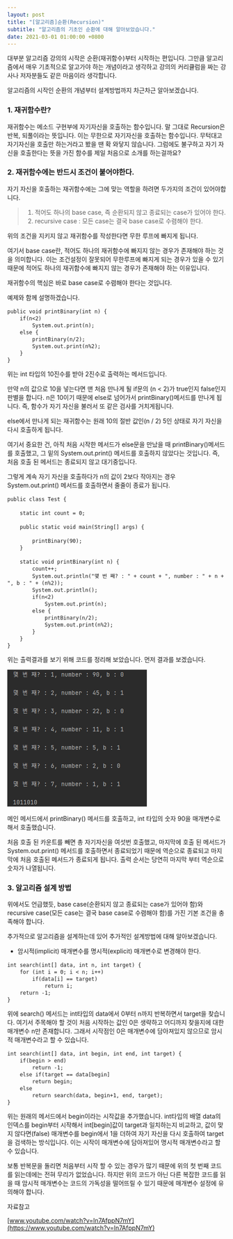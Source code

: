 ```yaml
---
layout: post
title: "[알고리즘]순환(Recursion)"
subtitle: "알고리즘의 기초인 순환에 대해 알아보았습니다."
date: 2021-03-01 01:00:00 +0800
---
```


대부분 알고리즘 강의의 시작은 순환(재귀함수)부터 시작하는 편입니다. 그만큼 알고리즘에서 매우 기초적으로 알고가야 하는 개념이라고 생각하고 강의의 커리큘럼을 짜는 강사나 저자분들도 같은 마음이라 생각합니다.

알고리즘의 시작인 순환의 개념부터 설계방법까지 차근차근 알아보겠습니다.

### **1. 재귀함수란?**

재귀함수는 메소드 구현부에 자기자신을 호출하는 함수입니다. 말 그대로 Recursion은 반복, 되풀이라는 뜻입니다. 이는 무한으로 자기자신을 호출하는 함수입니다. 무턱대고 자기자신을 호출만 하는거라고 봤을 땐 확 와닿지 않습니다. 그럼에도 불구하고 자기 자신을 호출한다는 뜻을 가진 함수를 제일 처음으로 소개를 하는걸까요?

### **2. 재귀함수에는 반드시 조건이 붙어야한다.**

자기 자신을 호출하는 재귀함수에는 그에 맞는 역할을 하려면 두가지의 조건이 있어야합니다.

> 1. 적어도 하나의 base case, 즉 순환되지 않고 종료되는 case가 있어야 한다.
> 2. recursive case : 모든 case는 결국 base case로 수렴해야 한다.

위의 조건을 지키지 않고 재귀함수를 작성한다면 무한 루프에 빠지게 됩니다.

여기서 base case란, 적어도 하나의 재귀함수에 빠지지 않는 경우가 존재해야 하는 것을 의미합니다. 이는 조건설정이 잘못되어 무한루프에 빠지게 되는 경우가 있을 수 있기 때문에 적어도 하나의 재귀함수에 빠지지 않는 경우가 존재해야 하는 이유입니다.

재귀함수의 핵심은 바로 base case로 수렴해야 한다는 것입니다.

예제와 함께 설명하겠습니다.

```
public void printBinary(int n) {
    if(n<2)
        System.out.print(n);
    else {
        printBinary(n/2);
        System.out.print(n%2);
    }
}
```

위는 int 타입의 10진수를 받아 2진수로 출력하는 메서드입니다.

만약 n의 값으로 10을 넣는다면 맨 처음 만나게 될 if문의 (n < 2)가 true인지 false인지 판별을 합니다. n은 10이기 때문에 else로 넘어가서 printBinary()메서드를 만나게 됩니다. 즉, 함수가 자기 자신을 불러서 또 같은 검사를 거치게됩니다.

else에서 만나게 되는 재귀함수는 원래 10의 절반 값인(n / 2) 5인 상태로 자기 자신을 다시 호출하게 됩니다.

여기서 중요한 건, 아직 처음 시작한 메서드가 else문을 만났을 때 printBinary()메서드를 호출했고, 그 밑의 System.out.print() 메서드를 호출하지 않았다는 것입니다. 즉, 처음 호출 된 메서드는 종료되지 않고 대기중입니다.

그렇게 계속 자기 자신을 호출하다가 n의 값이 2보다 작아지는 경우 System.out.print() 메서드를 호출하면서 줄줄이 종료가 됩니다.

```
public class Test {
	
	static int count = 0;
	
	public static void main(String[] args) {
		
		printBinary(90);
	}
	
	static void printBinary(int n) {
		count++;
		System.out.println("몇 번 째? : " + count + ", number : " + n + ", b : " + (n%2));
		System.out.println();
	    if(n<2)
	        System.out.print(n);
	    else {
	        printBinary(n/2);
	        System.out.print(n%2);
	    }
	}
}

```

위는 출력결과를 보기 위해 코드를 정리해 보았습니다. 먼저 결과를 보겠습니다.

![출력결과](/img/posts/recursion_01.png)

메인 메서드에서 printBinary() 메서드를 호출하고, int 타입의 숫자 90을 매개변수로 해서 호출했습니다.

처음 호출 된 카운트를 빼면 총 자기자신을 여섯번 호출했고, 마지막에 호출 된 메서드가 System.out.print() 메서드를 호출하면서 종료되었기 때문에 역순으로 종료되고 마지막에 처음 호출된 메서드가 종료되게 됩니다. 출력 순서는 당연히 마지막 부터 역순으로 숫자가 나열됩니다.

### **3. 알고리즘 설계 방법**

위에서도 언급했듯, base case(순환되지 않고 종료되는 case가 있어야 함)와 recursive case(모든 case는 결국 base case로 수렴해야 함)를 가진 기본 조건을 충족해야 합니다.

추가적으로 알고리즘을 설계하는데 있어 추가적인 설계방법에 대해 알아보겠습니다.

- 암시적(implicit) 매개변수를 명시적(explicit) 매개변수로 변경해야 한다.

```
int search(int[] data, int n, int target) {
    for (int i = 0; i < n; i++)
        if(data[i] == target)
            return i;
    return -1;
}
```

위에 search() 메서드는 int타입의 data에서 0부터 n까지 반복하면서 target을 찾습니다. 여기서 주목해야 할 것이 처음 시작하는 값인 0은 생략하고 어디까지 찾을지에 대한 매개변수 n만 존재합니다. 그래서 시작점인 0은 매개변수에 담아져있지 않으므로 암시적 매개변수라고 할 수 있습니다.

```
int search(int[] data, int begin, int end, int target) {
    if(begin > end) 
        return -1;
    else if(target == data[begin]
        return begin;
    else
        return search(data, begin+1, end, target);
}
```

위는 원래의 메서드에서 begin이라는 시작값을 추가했습니다. int타입의 배열 data의 인덱스를 begin부터 시작해서 int[begin]값이 target과 일치하는지 비교하고, 값이 맞지 않다면(false) 매개변수를 begin에서 1을 더하여 자기 자신을 다시 호출하여 target을 검색하는 방식입니다. 이는 시작이 매개변수에 담아져있어 명시적 매개변수라고 할 수 있습니다.

보통 반복문을 돌리면 처음부터 시작 할 수 있는 경우가 많기 때문에 위의 첫 번째 코드를 읽는데에는 전혀 무리가 없었습니다. 하지만 위의 코드가 아닌 다른 복잡한 코드를 읽을 때 암시적 매개변수는 코드의 가독성을 떨어뜨릴 수 있기 때문에 매개변수 설정에 유의해야 합니다.

자료참고

[www.youtube.com/watch?v=ln7AfppN7mY](https://www.youtube.com/watch?v=ln7AfppN7mY)